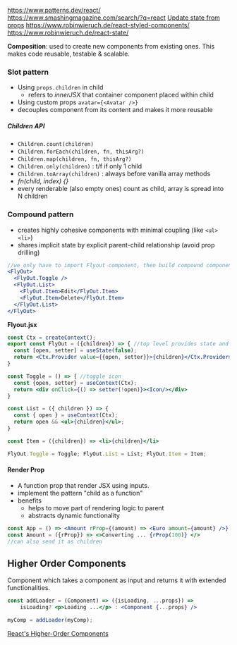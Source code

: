
https://www.patterns.dev/react/
https://www.smashingmagazine.com/search/?q=react
[Update state from props](https://www.robinwieruch.de/react-derive-state-props/)
https://www.robinwieruch.de/react-styled-components/
https://www.robinwieruch.de/react-state/

**Composition**: used to create new components from existing ones. This makes code reusable, testable & scalable.
### Slot pattern

- Using `props.children` in child
	- refers to *innerJSX* that container component placed within child
- Using custom props `avatar={<Avatar />}`
- decouples component from its content and makes it more reusable
##### Children API 
- `Children.count(children)` 
- `Children.forEach(children, fn, thisArg?)`
- `Children.map(children, fn, thisArg?)`
- `Children.only(children)` : t/f if only 1 child
- `Children.toArray(children)` : always before vanilla array methods
- *fn(child, index) {}*
- every renderable (also empty ones) count as child, array is spread into N children 

### Compound pattern

- creates highly cohesive components with minimal coupling (like `<ul><li>`)
- shares implicit state by explicit parent-child relationship (avoid prop drilling)
```jsx
//we only have to import Flyout component, then build compound component
<FlyOut>
  <FlyOut.Toggle />
  <FlyOut.List>
	<FlyOut.Item>Edit</FlyOut.Item>
	<FlyOut.Item>Delete</FlyOut.Item>
  </FlyOut.List>
</FlyOut>
```

**Flyout.jsx**
```jsx
const Ctx = createContext();
export const FlyOut = ({children}) => { //top level provides state and setter
  const [open, setter] = useState(false);
  return <Ctx.Provider value={{open, setter}}>{children}</Ctx.Provider>
}

const Toggle = () => { //toggle icon
  const {open, setter} = useContext(Ctx);
  return <div onClick={() => setter(!open)}><Icon/></div>
}

const List = ({ children }) => {
  const { open } = useContext(Ctx);
  return open && <ul>{children}</ul>;
}

const Item = ({children}) => <li>{children}</li>

FlyOut.Toggle = Toggle; FlyOut.List = List; FlyOut.Item = Item;
```

#### Render Prop
- A function prop that render JSX using inputs.
- implement the pattern "child as a function"
- benefits
	- helps to move part of rendering logic to parent
	- abstracts dynamic functionality

```jsx
const App = () => <Amount rProp={(amount) => <Euro amount={amount} />} />
const Amount = ({rProp}) => <>Converting ... {rProp(100)} </>
//can also send it as children
```

## Higher Order Components

Component which takes a component as input and returns it with extended functionalities.

```jsx
const addLoader = (Component) => ({isLoading, ...props}) => 
	isLoading? <p>Loading ...</p> : <Component {...props} />

myComp = addLoader(myComp);
```

[React's Higher-Order Components](https://www.robinwieruch.de/react-higher-order-components/) 